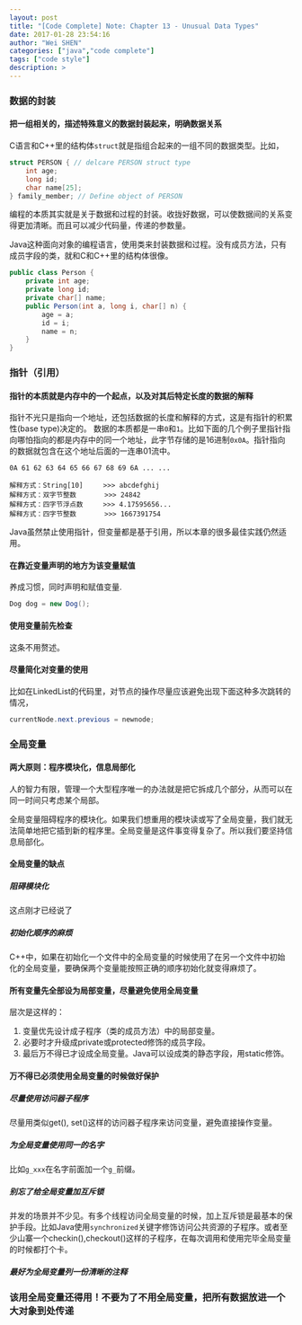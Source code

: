 ```yaml
---
layout: post
title: "[Code Complete] Note: Chapter 13 - Unusual Data Types"
date: 2017-01-28 23:54:16
author: "Wei SHEN"
categories: ["java","code complete"]
tags: ["code style"]
description: >
---
```


### 数据的封装
#### 把一组相关的，描述特殊意义的数据封装起来，明确数据关系
C语言和C++里的结构体`struct`就是指组合起来的一组不同的数据类型。比如，
```c++
struct PERSON { // delcare PERSON struct type
    int age;
    long id;
    char name[25];
} family_member; // Define object of PERSON
```

编程的本质其实就是关于数据和过程的封装。收拢好数据，可以使数据间的关系变得更加清晰。而且可以减少代码量，传递的参数量。

Java这种面向对象的编程语言，使用类来封装数据和过程。没有成员方法，只有成员字段的类，就和C和C++里的结构体很像。

```java
public class Person {
    private int age;
    private long id;
    private char[] name;
    public Person(int a, long i, char[] n) {
        age = a;
        id = i;
        name = n;
    }
}
```

### 指针（引用）
#### 指针的本质就是内存中的一个起点，以及对其后特定长度的数据的解释
指针不光只是指向一个地址，还包括数据的长度和解释的方式，这是有指针的积累性(base type)决定的。
数据的本质都是一串`0`和`1`。比如下面的几个例子里指针指向哪怕指向的都是内存中的同一个地址，此字节存储的是16进制`0x0A`。指针指向的数据就包含在这个地址后面的一连串01流中。

```
0A 61 62 63 64 65 66 67 68 69 6A ... ...

解释方式：String[10]     >>> abcdefghij
解释方式：双字节整数       >>> 24842
解释方式：四字节浮点数     >>> 4.17595656...
解释方式：四字节整数       >>> 1667391754
```

Java虽然禁止使用指针，但变量都是基于引用，所以本章的很多最佳实践仍然适用。

#### 在靠近变量声明的地方为该变量赋值
养成习惯，同时声明和赋值变量.
```java
Dog dog = new Dog();
```

#### 使用变量前先检查
这条不用赘述。

#### 尽量简化对变量的使用
比如在LinkedList的代码里，对节点的操作尽量应该避免出现下面这种多次跳转的情况，
```java
currentNode.next.previous = newnode;
```

### 全局变量
#### 两大原则：程序模块化，信息局部化
人的智力有限，管理一个大型程序唯一的办法就是把它拆成几个部分，从而可以在同一时间只考虑某个局部。

全局变量阻碍程序的模块化。如果我们想重用的模块读或写了全局变量，我们就无法简单地把它插到新的程序里。全局变量是这件事变得复杂了。所以我们要坚持信息局部化。

#### 全局变量的缺点
##### 阻碍模块化
这点刚才已经说了

##### 初始化顺序的麻烦
C++中，如果在初始化一个文件中的全局变量的时候使用了在另一个文件中初始化的全局变量，要确保两个变量能按照正确的顺序初始化就变得麻烦了。

#### 所有变量先全部设为局部变量，尽量避免使用全局变量
层次是这样的：
1. 变量优先设计成子程序（类的成员方法）中的局部变量。
2. 必要时才升级成private或protected修饰的成员字段。
3. 最后万不得已才设成全局变量。Java可以设成类的静态字段，用static修饰。

#### 万不得已必须使用全局变量的时候做好保护
##### 尽量使用访问器子程序
尽量用类似get(), set()这样的访问器子程序来访问变量，避免直接操作变量。

##### 为全局变量使用同一的名字
比如`g_xxx`在名字前面加一个`g_`前缀。

##### 别忘了给全局变量加互斥锁
并发的场景并不少见。有多个线程访问全局变量的时候，加上互斥锁是最基本的保护手段。比如Java使用`synchronized`关键字修饰访问公共资源的子程序。或者至少山寨一个checkin(),checkout()这样的子程序，在每次调用和使用完毕全局变量的时候都打个卡。

##### 最好为全局变量列一份清晰的注释

### 该用全局变量还得用！不要为了不用全局变量，把所有数据放进一个大对象到处传递
